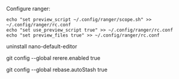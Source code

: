 Configure ranger:
```
echo "set preview_script ~/.config/ranger/scope.sh" >> ~/.config/ranger/rc.conf
echo "set use_preview_script true" >> ~/.config/ranger/rc.conf
echo "set preview_files true" >> ~/.config/ranger/rc.conf
```

uninstall nano-default-editor

git config --global rerere.enabled true

git config --global rebase.autoStash true
